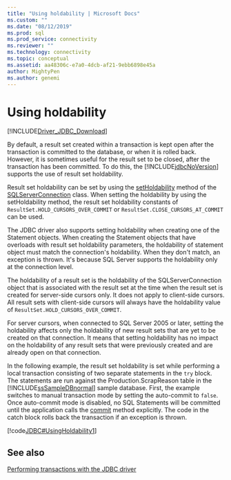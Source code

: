 ```yaml
---
title: "Using holdability | Microsoft Docs"
ms.custom: ""
ms.date: "08/12/2019"
ms.prod: sql
ms.prod_service: connectivity
ms.reviewer: ""
ms.technology: connectivity
ms.topic: conceptual
ms.assetid: aa48306c-e7a0-4dcb-af21-9ebb6898e45a
author: MightyPen
ms.author: genemi
---
```


# Using holdability

[!INCLUDE[Driver_JDBC_Download](../../includes/driver_jdbc_download.md)]

By default, a result set created within a transaction is kept open after the transaction is committed to the database, or when it is rolled back. However, it is sometimes useful for the result set to be closed, after the transaction has been committed. To do this, the [!INCLUDE[jdbcNoVersion](../../includes/jdbcnoversion_md.md)] supports the use of result set holdability.

Result set holdability can be set by using the [setHoldability](../../connect/jdbc/reference/setholdability-method-sqlserverconnection.md) method of the [SQLServerConnection](../../connect/jdbc/reference/sqlserverconnection-class.md) class. When setting the holdability by using the setHoldability method, the result set holdability constants of `ResultSet.HOLD_CURSORS_OVER_COMMIT` or `ResultSet.CLOSE_CURSORS_AT_COMMIT` can be used.

The JDBC driver also supports setting holdability when creating one of the Statement objects. When creating the Statement objects that have overloads with result set holdability parameters, the holdability of statement object must match the connection's holdability. When they don't match, an exception is thrown. It's because SQL Server supports the holdability only at the connection level.

The holdability of a result set is the holdability of the SQLServerConnection object that is associated with the result set at the time when the result set is created for server-side cursors only. It does not apply to client-side cursors. All result sets with client-side cursors will always have the holdability value of `ResultSet.HOLD_CURSORS_OVER_COMMIT`.

For server cursors, when connected to SQL Server 2005 or later, setting the holdability affects only the holdability of new result sets that are yet to be created on that connection. It means that setting holdability has no impact on the holdability of any result sets that were previously created and are already open on that connection.

In the following example, the result set holdability is set while performing a local transaction consisting of two separate statements in the `try` block. The statements are run against the Production.ScrapReason table in the [!INCLUDE[ssSampleDBnormal](../../includes/sssampledbnormal_md.md)] sample database. First, the example switches to manual transaction mode by setting the auto-commit to `false`. Once auto-commit mode is disabled, no SQL Statements will be committed until the application calls the [commit](../../connect/jdbc/reference/commit-method-sqlserverconnection.md) method explicitly. The code in the catch block rolls back the transaction if an exception is thrown.

[!code[JDBC#UsingHoldability1](../../connect/jdbc/codesnippet/Java/using-holdability_1.java)]

## See also

[Performing transactions with the JDBC driver](../../connect/jdbc/performing-transactions-with-the-jdbc-driver.md)
